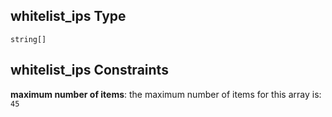 ## whitelist\_ips Type

`string[]`

## whitelist\_ips Constraints

**maximum number of items**: the maximum number of items for this array is: `45`
